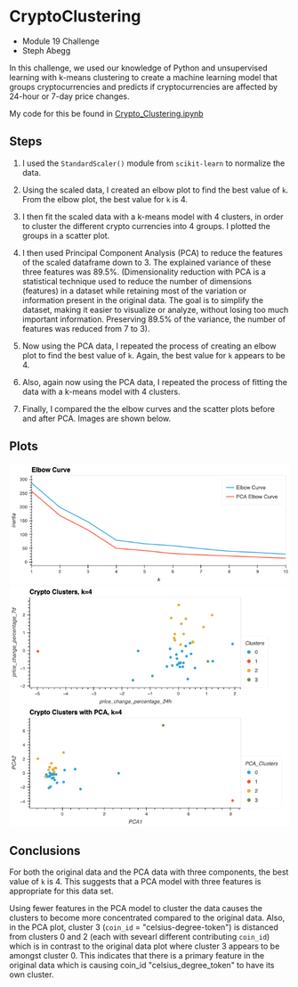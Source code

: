 # CryptoClustering
- Module 19 Challenge
- Steph Abegg

In this challenge, we used our knowledge of Python and unsupervised learning with k-means clustering to create a machine learning model that groups cryptocurrencies and predicts if cryptocurrencies are affected by 24-hour or 7-day price changes.

My code for this be found in [Crypto_Clustering.ipynb](Crypto_Clustering.ipynb)

## Steps

1. I used the `StandardScaler()` module from `scikit-learn` to normalize the data.

2. Using the scaled data, I created an elbow plot to find the best value of `k`. From the elbow plot, the best value for `k` is 4.
   
3. I then fit the scaled data with a k-means model with 4 clusters, in order to cluster the different crypto currencies into 4 groups. I plotted the groups in a scatter plot.

4. I then used Principal Component Analysis (PCA) to reduce the features of the scaled dataframe down to 3. The explained variance of these three features was 89.5%. (Dimensionality reduction with PCA is a statistical technique used to reduce the number of dimensions (features) in a dataset while retaining most of the variation or information present in the original data. The goal is to simplify the dataset, making it easier to visualize or analyze, without losing too much important information. Preserving 89.5% of the variance, the number of features was reduced from 7 to 3).

5. Now using the PCA data, I repeated the process of creating an elbow plot to find the best value of `k`. Again, the best value for `k` appears to be 4. 

6. Also, again now using the PCA data, I repeated the process of fitting the data with a k-means model with 4 clusters.
   
7. Finally, I compared the the elbow curves and the scatter plots before and after PCA. Images are shown below.

## Plots

<img src="images/elbow_plots.png" width=700>
<img src="images/cluster_plots.png" width=700>

## Conclusions

For both the original data and the PCA data with three components, the best value of `k` is 4. This suggests that a PCA model with three features is appropriate for this data set.

Using fewer features in the PCA model to cluster the data causes the clusters to become more concentrated compared to the original data. Also, in the PCA plot, cluster 3 (`coin_id` = "celsius-degree-token") is distanced from clusters 0 and 2 (each with sevearl different contributing `coin_id`) which is in contrast to the original data plot where cluster 3 appears to be amongst cluster 0. This indicates that there is a primary feature in the original data which is causing coin_id "celsius_degree_token" to have its own cluster. 

